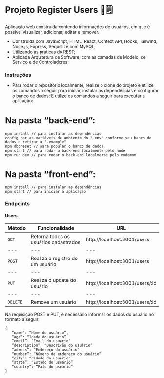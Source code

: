 # Projeto Register Users 📝🗒

Aplicação web construída contendo informações de usuários, em que é possível visualizar, adicionar, editar e remover.

* Construída com JavaScript, HTML, React, Context API, Hooks, Tailwind, Node.js, Express, Sequelize com MySQL;
* Utilizando as práticas do REST;
* Aplicada Arquitetura de Software, com as camadas de Modelo, de Serviço e de Controladores;

### Instruções

- Para rodar o repositório localmente, realize o clone do projeto e utilize os comandos a seguir para iniciar, instalar as dependências e configurar o banco de dados:
E utilize os comandos a seguir para executar a aplicação:
# Na pasta “back-end”:

```
npm install // para instalar as dependências
configurar as variáveis de ambiente do ".env" conforme seu banco de dados e retirar o ".example"
npm db:reset // para popular o banco de dados
npm start // para rodar o back-end localmente pelo node
npm run dev // para rodar o back-end localmente pelo nodemom
```

# Na pasta “front-end”:
```
npm install // para instalar as dependências
npm start // para iniciar a aplicação
```

### Endpoints

#### Users

| Método | Funcionalidade | URL |
|---|---|---|
| `GET` | Retorna todos os usuários cadastrados | http://localhost:3001/users |
|---|---|---|
| `POST` | Realiza o registro de um usuário | http://localhost:3001/users |
|---|---|---|
| `PUT` | Realiza o update do usuário | http://localhost:3001/users/:id |
|---|---|---|
| `DELETE` | Remove um usuário | http://localhost:3001/users/:id |

Na requisição POST e PUT, é necessário informar os dados do usuário no formato a seguir:
```
{
   “name”: “Nome do usuário”,
   “age”: “Idade do usuário”
   “email”: “Email do usuário”
   “description”: “Descrição do usuário”
   “adress”: “Endereço do usuário”
   “number”: “Número de endereço do usuário”
   “city”: “Cidade do usuário”
   “state”: “Estado do usuário”
   “country”: “País do usuário”
}
```
